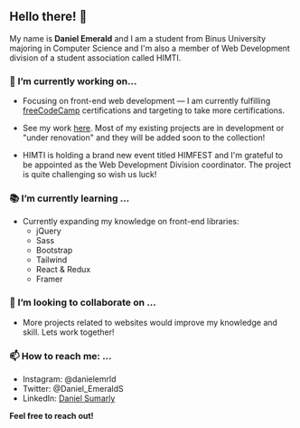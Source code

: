 ## Hello there! 👋

My name is **Daniel Emerald** and I am a student from Binus University majoring in Computer Science and I'm also a member of Web Development division of a student association called HIMTI.

### :hammer: I’m currently working on...
- Focusing on front-end web development — I am currently fulfilling [freeCodeCamp](https://www.freecodecamp.org/learn/) certifications and targeting to take more certifications.

- See my work [here](https://codepen.io/collection/bNRLWQ). Most of my existing projects are in development or "under renovation" and they will be added soon to the collection!

- HIMTI is holding a brand new event titled HIMFEST and I'm grateful to be appointed as the Web Development Division coordinator. The project is quite challenging so wish us luck!

### :books: I’m currently learning ...
- Currently expanding my knowledge on front-end libraries:
  - jQuery
  - Sass
  - Bootstrap
  - Tailwind
  - React & Redux
  - Framer

### 👯 I’m looking to collaborate on ...
- More projects related to websites would improve my knowledge and skill. Lets work together!

### 📫 How to reach me: ...
- Instagram: @danielemrld
- Twitter: @Daniel_EmeraldS
- LinkedIn: [Daniel Sumarly](https://linkedin.com/in/danielemerald)

**Feel free to reach out!**

<!--
**Pilvorm/Pilvorm** is a ✨ _special_ ✨ repository because its `README.md` (this file) appears on your GitHub profile.

Here are some ideas to get you started:

- 🔭 I’m currently working on ...
- 🌱 I’m currently learning ...
- 👯 I’m looking to collaborate on ...
- 🤔 I’m looking for help with ...
- 💬 Ask me about ...
- 📫 How to reach me: ...
- 😄 Pronouns: ...
- ⚡ Fun fact: ...
-->
